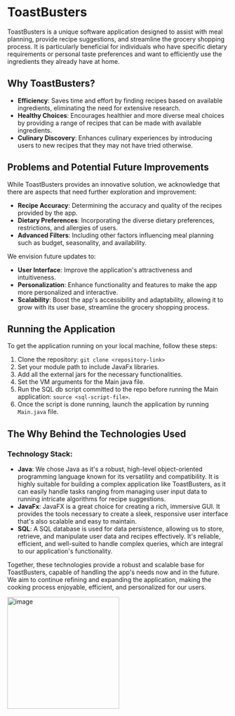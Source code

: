 # ToastBusters

ToastBusters is a unique software application designed to assist with meal planning, provide recipe suggestions, and streamline the grocery shopping process. It is particularly beneficial for individuals who have specific dietary requirements or personal taste preferences and want to efficiently use the ingredients they already have at home.


## Why ToastBusters?
- **Efficiency**: Saves time and effort by finding recipes based on available ingredients, eliminating the need for extensive research.
- **Healthy Choices**: Encourages healthier and more diverse meal choices by providing a range of recipes that can be made with available ingredients.
- **Culinary Discovery**: Enhances culinary experiences by introducing users to new recipes that they may not have tried otherwise.

## Problems and Potential Future Improvements
While ToastBusters provides an innovative solution, we acknowledge that there are aspects that need further exploration and improvement:
- **Recipe Accuracy**: Determining the accuracy and quality of the recipes provided by the app.
- **Dietary Preferences**: Incorporating the diverse dietary preferences, restrictions, and allergies of users.
- **Advanced Filters**: Including other factors influencing meal planning such as budget, seasonality, and availability.

We envision future updates to:
- **User Interface**: Improve the application's attractiveness and intuitiveness.
- **Personalization**: Enhance functionality and features to make the app more personalized and interactive.
- **Scalability**: Boost the app's accessibility and adaptability, allowing it to grow with its user base, streamline the grocery shopping process.

## Running the Application
To get the application running on your local machine, follow these steps:

1. Clone the repository: `git clone <repository-link>`
2. Set your module path to include JavaFx libraries.
3. Add all the external jars for the necessary functionalities.
4. Set the VM arguments for the Main java file.
5. Run the SQL db script committed to the repo before running the Main application: `source <sql-script-file>`.
6. Once the script is done running, launch the application by running `Main.java` file.

## The Why Behind the Technologies Used

### Technology Stack:
- **Java**: We chose Java as it's a robust, high-level object-oriented programming language known for its versatility and compatibility. It is highly suitable for building a complex application like ToastBusters, as it can easily handle tasks ranging from managing user input data to running intricate algorithms for recipe suggestions.
- **JavaFx**: JavaFX is a great choice for creating a rich, immersive GUI. It provides the tools necessary to create a sleek, responsive user interface that's also scalable and easy to maintain.
- **SQL**: A SQL database is used for data persistence, allowing us to store, retrieve, and manipulate user data and recipes effectively. It's reliable, efficient, and well-suited to handle complex queries, which are integral to our application's functionality.
  
Together, these technologies provide a robust and scalable base for ToastBusters, capable of handling the app's needs now and in the future. We aim to continue refining and expanding the application, making the cooking process enjoyable, efficient, and personalized for our users.

<img width="255" alt="image" src="https://github.com/Taru-Shukla/ToastBusters/assets/90433380/82945c9a-e26e-497d-857e-2500f681e8b0">

